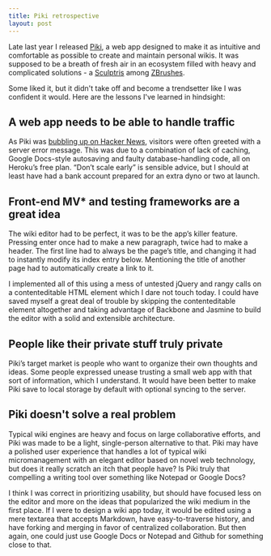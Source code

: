 ```yaml
---
title: Piki retrospective
layout: post
---
```

Late last year I released [Piki](http://piki.heroku.com), a web app designed to make it as intuitive and comfortable as possible to create and maintain personal wikis. It was supposed to be a breath of fresh air in an ecosystem filled with heavy and complicated solutions - a [Sculptris](/images/sculptris.png) among [ZBrushes](/images/zbrush.jpg).

Some liked it, but it didn't take off and become a trendsetter like I was confident it would. Here are the lessons I've learned in hindsight:

## A web app needs to be able to handle traffic 

As Piki was [bubbling up on Hacker News](https://news.ycombinator.com/item?id=4646665), visitors were often greeted with a server error message. This was due to a combination of lack of caching, Google Docs-style autosaving and faulty database-handling code, all on Heroku’s free plan. “Don’t scale early” is sensible advice, but I should at least have had a bank account prepared for an extra dyno or two at launch.

## Front-end MV* and testing frameworks are a great idea

The wiki editor had to be perfect, it was to be the app’s killer feature. Pressing enter once had to make a new paragraph, twice had to make a header. The first line had to always be the page’s title, and changing it had to instantly modify its index entry below. Mentioning the title of another page had to automatically create a link to it.

I implemented all of this using a mess of untested jQuery and rangy calls on a contenteditable HTML element which I dare not touch today. I could have saved myself a great deal of trouble by skipping the contenteditable element altogether and taking advantage of Backbone and Jasmine to build the editor with a solid and extensible architecture.

## People like their private stuff truly private

Piki’s target market is people who want to organize their own thoughts and ideas. Some people expressed unease trusting a small web app with that sort of information, which I understand. It would have been better to make Piki save to local storage by default with optional syncing to the server.

## Piki doesn't solve a real problem

Typical wiki engines are heavy and focus on large collaborative efforts, and Piki was made to be a light, single-person alternative to that. Piki may have a polished user experience that handles a lot of typical wiki micromanagement with an elegant editor based on novel web technology, but does it really scratch an itch that people have? Is Piki truly that compelling a writing tool over something like Notepad or Google Docs?

I think I was correct in prioritizing usability, but should have focused less on the editor and more on the ideas that popularized the wiki medium in the first place. If I were to design a wiki app today, it would be edited using a mere textarea that accepts Markdown, have easy-to-traverse history, and have forking and merging in favor of centralized collaboration. But then again, one could just use Google Docs or Notepad and Github for something close to that.
